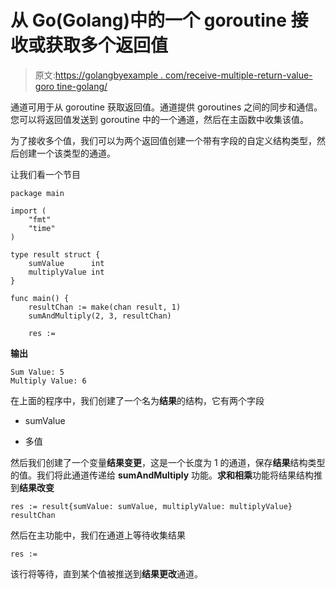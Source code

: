 # 从 Go(Golang)中的一个 goroutine 接收或获取多个返回值

> 原文:[https://golangbyexample . com/receive-multiple-return-value-goro tine-golang/](https://golangbyexample.com/receive-multiple-return-value-goroutine-golang/)

通道可用于从 goroutine 获取返回值。通道提供 goroutines 之间的同步和通信。您可以将返回值发送到 goroutine 中的一个通道，然后在主函数中收集该值。

为了接收多个值，我们可以为两个返回值创建一个带有字段的自定义结构类型，然后创建一个该类型的通道。

让我们看一个节目

```
package main

import (
	"fmt"
	"time"
)

type result struct {
	sumValue      int
	multiplyValue int
}

func main() {
	resultChan := make(chan result, 1)
	sumAndMultiply(2, 3, resultChan)

	res := 
```

**输出**

```
Sum Value: 5
Multiply Value: 6
```

在上面的程序中，我们创建了一个名为**结果**的结构，它有两个字段

*   sumValue

*   多值

然后我们创建了一个变量**结果变更**，这是一个长度为 1 的通道，保存**结果**结构类型的值。我们将此通道传递给 **sumAndMultiply** 功能。**求和相乘**功能将结果结构推到**结果改变**

```
res := result{sumValue: sumValue, multiplyValue: multiplyValue}
resultChan 
```

然后在主功能中，我们在通道上等待收集结果

```
res := 
```

该行将等待，直到某个值被推送到**结果更改**通道。